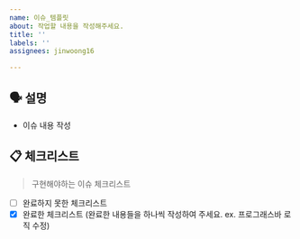 ```yaml
---
name: 이슈_템플릿
about: 작업할 내용을 작성해주세요.
title: ''
labels: ''
assignees: jinwoong16

---
```


## 🗣 설명
- 이슈 내용 작성


## 📋 체크리스트

> 구현해야하는 이슈 체크리스트

- [ ] 완료하지 못한 체크리스트
- [x] 완료한 체크리스트 (완료한 내용들을 하나씩 작성하여 주세요. ex. 프로그래스바 로직 수정)
